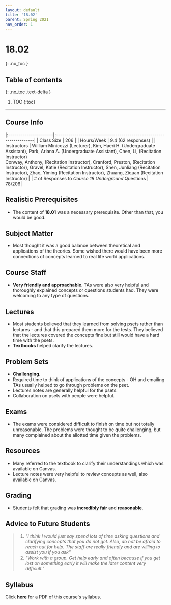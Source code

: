 ```yaml
---
layout: default
title: '18.02'
parent: Spring 2021
nav_order: 1
---
```


# 18.02
{: .no_toc }

## Table of contents
{: .no_toc .text-delta }

1. TOC
{:toc}

---

## Course Info

|:----------------------|:-------------------------------------------------------------------|
| Class Size            | 206                                                                 |
| Hours/Week            | 9.4 (62 responses)                                                 | 
| Instructors           | William Minicozzi (Lecturer), Kim, Haeri H. (Undergraduate Assistant), Park, Ariana A. (Undergraduate Assistant), Chen, Li, (Recitation Instructor)	
Conway, Anthony, (Recitation Instructor), Cranford, Preston, (Recitation Instructor), Gravel, Katie (Recitation Instructor), Shen, Junliang (Recitation Instructor), Zhao, Yiming (Recitation Instructor), Zhuang, Ziquan (Recitation Instructor) |
| # of Responses to *Course 18 Underground* Questions  | 78/206|

## Realistic Prerequisites
* The content of **18.01** was a necessary prerequisite. Other than that, you would be good. 

## Subject Matter
* Most thought it was a good balance between theoretical and applications of the theories. Some wished there would have been more connections of concepts learned to real life world applications. 

## Course Staff
* **Very friendly and approachable**. TAs were also very helpful and thoroughly explained concepts or questions students had. They were welcoming to any type of questions. 

## Lectures
* Most students believed that they learned from solving psets rather than lectures - and that this prepared them more for the tests. They believed that the lectures covered the concepts fine but still would have a hard time with the psets. 
* **Textbooks** helped clarify the lectures.

## Problem Sets
* **Challenging.**
* Required time to think of applications of the concepts - OH and emailing TAs usually helped to go through problems on the pset.
* Lectures notes are generally helpful for the psets.
* Collaboration on psets with people were helpful.

## Exams
* The exams were considered difficult to finish on time but not totally unreasonable. The problems were thought to be quite challenging, but many complained about the allotted time given the problems. 

## Resources
* Many referred to the textbook to clarify their understandings which was available on Canvas.
* Lecture notes were very helpful to review concepts as well, also available on Canvas.

## Grading
* Students felt that grading was **incredibly fair** and **reasonable**. 

## Advice to Future Students
> 1. *"I think I would just say spend lots of time asking questions and clarifying concepts that you do not get. Also, do not be afraid to reach out for help. The staff are really friendly and are willing to assist you if you ask"* 
> 2. *"Work with a group. Get help early and often because if you get lost on something early it will make the later content very difficult."* 

## Syllabus
Click [**here**](/assets/files/02_Syllabus_Spring2021.pdf) for a PDF of this course's syllabus.